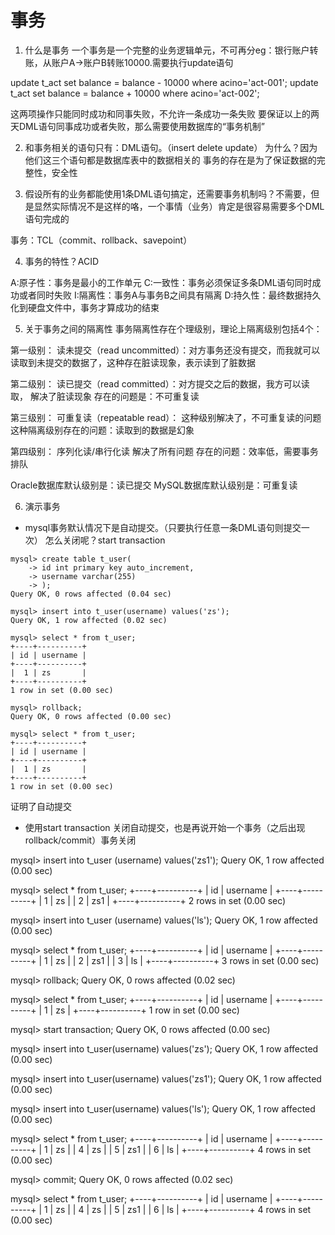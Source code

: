 # 事务

1. 什么是事务
一个事务是一个完整的业务逻辑单元，不可再分eg：银行账户转账，从账户A->账户B转账10000.需要执行update语句

update t_act set balance = balance - 10000 where acino='act-001';
update t_act set balance = balance + 10000 where acino='act-002';

这两项操作只能同时成功和同事失败，不允许一条成功一条失败
要保证以上的两天DML语句同事成功或者失败，那么需要使用数据库的“事务机制”

2. 和事务相关的语句只有：DML语句。（insert delete update）
为什么？因为他们这三个语句都是数据库表中的数据相关的
事务的存在是为了保证数据的完整性，安全性

3. 假设所有的业务都能使用1条DML语句搞定，还需要事务机制吗？不需要，但是显然实际情况不是这样的咯，一个事情（业务）肯定是很容易需要多个DML语句完成的

事务：TCL（commit、rollback、savepoint）

4. 事务的特性？ACID

A:原子性：事务是最小的工作单元
C:一致性：事务必须保证多条DML语句同时成功或者同时失败
I:隔离性：事务A与事务B之间具有隔离
D:持久性：最终数据持久化到硬盘文件中，事务才算成功的结束

5. 关于事务之间的隔离性
事务隔离性存在个理级别，理论上隔离级别包括4个：

第一级别：
  读未提交（read uncommitted）：对方事务还没有提交，而我就可以读取到未提交的数据了，这种存在脏读现象，表示读到了脏数据

第二级别：
  读已提交（read committed）：对方提交之后的数据，我方可以读取，
  解决了脏读现象
  存在的问题是：不可重复读

第三级别：
  可重复读（repeatable read）：
  这种级别解决了，不可重复读的问题
  这种隔离级别存在的问题：读取到的数据是幻象

第四级别：
  序列化读/串行化读
  解决了所有问题
  存在的问题：效率低，需要事务排队

Oracle数据库默认级别是：读已提交
MySQL数据库默认级别是：可重复读

6. 演示事务

* mysql事务默认情况下是自动提交。（只要执行任意一条DML语句则提交一次）
怎么关闭呢？start transaction

```
mysql> create table t_user(
    -> id int primary key auto_increment,
    -> username varchar(255)
    -> );
Query OK, 0 rows affected (0.04 sec)

mysql> insert into t_user(username) values('zs');
Query OK, 1 row affected (0.02 sec)

mysql> select * from t_user;
+----+----------+
| id | username |
+----+----------+
|  1 | zs       |
+----+----------+
1 row in set (0.00 sec)

mysql> rollback;
Query OK, 0 rows affected (0.00 sec)

mysql> select * from t_user;
+----+----------+
| id | username |
+----+----------+
|  1 | zs       |
+----+----------+
1 row in set (0.00 sec)
```

证明了自动提交

* 使用start transaction 关闭自动提交，也是再说开始一个事务（之后出现rollback/commit）事务关闭

mysql> insert into t_user (username) values('zs1');
Query OK, 1 row affected (0.00 sec)

mysql> select * from t_user;
+----+----------+
| id | username |
+----+----------+
|  1 | zs       |
|  2 | zs1      |
+----+----------+
2 rows in set (0.00 sec)

mysql> insert into t_user (username) values('ls');
Query OK, 1 row affected (0.00 sec)

mysql> select * from t_user;
+----+----------+
| id | username |
+----+----------+
|  1 | zs       |
|  2 | zs1      |
|  3 | ls       |
+----+----------+
3 rows in set (0.00 sec)

mysql> rollback;
Query OK, 0 rows affected (0.02 sec)

mysql> select * from t_user;
+----+----------+
| id | username |
+----+----------+
|  1 | zs       |
+----+----------+
1 row in set (0.00 sec)

mysql> start transaction;
Query OK, 0 rows affected (0.00 sec)

mysql> insert into t_user(username) values('zs');
Query OK, 1 row affected (0.00 sec)

mysql> insert into t_user(username) values('zs1');
Query OK, 1 row affected (0.00 sec)

mysql> insert into t_user(username) values('ls');
Query OK, 1 row affected (0.00 sec)

mysql> select * from t_user;
+----+----------+
| id | username |
+----+----------+
|  1 | zs       |
|  4 | zs       |
|  5 | zs1      |
|  6 | ls       |
+----+----------+
4 rows in set (0.00 sec)

mysql> commit;
Query OK, 0 rows affected (0.02 sec)

mysql> select * from t_user;
+----+----------+
| id | username |
+----+----------+
|  1 | zs       |
|  4 | zs       |
|  5 | zs1      |
|  6 | ls       |
+----+----------+
4 rows in set (0.00 sec)